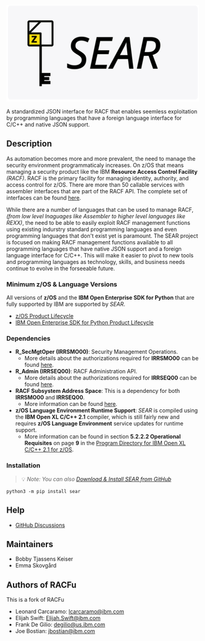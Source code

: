 ![SEAR Logo](logo.svg)

A standardized JSON interface for RACF that enables seemless exploitation by programming languages that have a foreign language interface for C/C++ and native JSON support.

## Description

As automation becomes more and more prevalent, the need to manage the security environment programmaticaly increases. On z/OS that means managing a security product like the IBM **Resource Access Control Facility** _(RACF)_. RACF is the primary facility for managing identity, authority, and access control for z/OS. There are more than 50 callable services with assembler interfaces that are part of the RACF API. The complete set of interfaces can be found [here](http://publibz.boulder.ibm.com/epubs/pdf/ich2d112.pdf).

While there are a number of languages that can be used to manage RACF, _(from low level lnaguages like Assembler to higher level languages like REXX)_, the need to be able to easily exploit RACF management functions using existing indurstry standard programming languages and even programming languages that don't exist yet is paramount. The SEAR project is focused on making RACF management functions available to all programming languages that have native JSON support and a foreign language interface for C/C++. This will make it easier to pivot to new tools and programming languages as technology, skills, and business needs continue to evolve in the forseeable future.

### Minimum z/OS & Language Versions

All versions of **z/OS** and the **IBM Open Enterprise SDK for Python** that are fully supported by IBM are supported by _SEAR_.
* [z/OS Product Lifecycle](https://www.ibm.com/support/pages/lifecycle/search/?q=5655-ZOS,%205650-ZOS)
* [IBM Open Enterprise SDK for Python Product Lifecycle](https://www.ibm.com/support/pages/lifecycle/search?q=5655-PYT)

### Dependencies

* **R_SecMgtOper (IRRSMO00)**: Security Management Operations.
  * More details about the authorizations required for **IRRSMO00** can be found [here](https://www.ibm.com/docs/en/zos/latest?topic=operations-racf-authorization).
* **R_Admin (IRRSEQ00)**: RACF Administration API.
  * More details about the authorizations required for **IRRSEQ00** can be found [here](https://www.ibm.com/docs/en/zos/latest?topic=api-racf-authorization).
* **RACF Subsystem Address Space**: This is a dependency for both **IRRSMO00** and **IRRSEQ00**.
  * More information can be found [here](https://www.ibm.com/docs/en/zos/latest?topic=considerations-racf-subsystem).
* **z/OS Language Environment Runtime Support**: _SEAR_ is compiled using the **IBM Open XL C/C++ 2.1** compiler, which is still fairly new and requires **z/OS Language Environment** service updates for runtime support.
  * More information can be found in section **5.2.2.2 Operational Requisites** on page **9** in the [Program Directory for IBM Open XL C/C++ 2.1 for z/OS](https://publibfp.dhe.ibm.com/epubs/pdf/i1357012.pdf).


### Installation

> :bulb: _Note: You can also [Download & Install SEAR from GitHub](https://github.com/ambitus/sear/releases)_

```shell
python3 -m pip install sear
```

## Help

* [GitHub Discussions](https://github.com/ambitus/SEAR/discussions)

## Maintainers

* Bobby Tjassens Keiser
* Emma Skovgård

## Authors of RACFu

This is a fork of RACFu

* Leonard Carcaramo: lcarcaramo@ibm.com
* Elijah Swift: Elijah.Swift@ibm.com
* Frank De Gilio: degilio@us.ibm.com
* Joe Bostian: jbostian@ibm.com